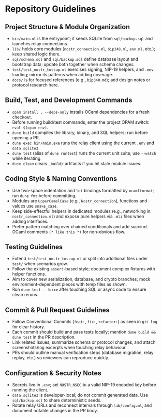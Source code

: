 # Repository Guidelines

## Project Structure & Module Organization
- `bin/main.ml` is the entrypoint; it seeds SQLite from `sql/backup.sql` and launches relay connections.
- `lib/` holds core modules (`nostr_connection.ml`, `bip340.ml`, `env.ml`, etc.); keep shared logic there.
- `sql/schema.sql` and `sql/backup.sql` define database layout and bootstrap data; update both together when schema changes.
- `test/test_nostr_tossup.ml` exercises signing, NIP-19 helpers, and `.env` loading; mirror its patterns when adding coverage.
- `docs/` is for focused references (e.g., `bip340.md`); add design notes or protocol research here.

## Build, Test, and Development Commands
- `opam install . --deps-only` installs OCaml dependencies for a fresh checkout.
- Before running build/test commands, enter the project OPAM switch: `eval $(opam env)`.
- `dune build` compiles the library, binary, and SQL helpers; run before opening a PR.
- `dune exec bin/main.exe` runs the relay client using the current `.env` and `data.sqlite3`.
- `dune test` (alias of `dune runtest`) runs the current unit suite; use `--watch` while iterating.
- `dune clean` clears `_build/` artifacts if you hit stale module issues.

## Coding Style & Naming Conventions
- Use two-space indentation and `let` bindings formatted by `ocamlformat`; run `dune fmt` before committing.
- Modules are `UpperCamelCase` (e.g., `Nostr_connection`), functions and values use `snake_case`.
- Keep side-effectful helpers in dedicated modules (e.g., networking in `nostr_connection.ml`) and expose pure helpers via `.mli` files when adding interfaces.
- Prefer pattern matching over chained conditionals and add succinct OCaml comments `(* like this *)` for non-obvious flow.

## Testing Guidelines
- Extend `test/test_nostr_tossup.ml` or split into additional files under `test/` when scenarios grow.
- Follow the existing `assert`-based style; document complex fixtures with helper functions.
- Aim to cover new serialization, database, and crypto branches; mock environment-dependent pieces with temp files as shown.
- Run `dune test --force` after touching SQL or async code to ensure clean reruns.

## Commit & Pull Request Guidelines
- Follow Conventional Commits (`feat:`, `fix:`, `refactor:`) as seen in `git log` for clear history.
- Each commit should build and pass tests locally; mention `dune build && dune test` in the PR description.
- Link related issues, summarize schema or protocol changes, and attach screenshots/log excerpts when touching relay behaviour.
- PRs should outline manual verification steps (database migration, relay replay, etc.) so reviewers can reproduce quickly.

## Configuration & Security Notes
- Secrets live in `.env`; set `NOSTR_NSEC` to a valid NIP-19 encoded key before running the client.
- `data.sqlite3` is developer-local; do not commit generated data. Use `sql/backup.sql` to share deterministic seeds.
- Rotate relay URLs and reconnect intervals through `lib/config.ml`, and document notable changes in the PR body.
